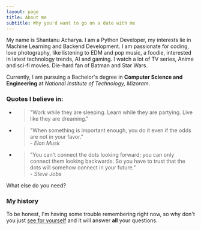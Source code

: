 ```yaml
---
layout: page
title: About me
subtitle: Why you'd want to go on a date with me
---
```


My name is Shantanu Acharya. I am a Python Developer, my interests lie in Machine Learning and Backend Development. I am passionate for coding, love photography, like listening to EDM and pop music, a foodie, interested in latest technology trends, AI and gaming. I watch a lot of TV series, Anime and sci-fi movies. Die-hard fan of Batman and Star Wars.  

Currently, I am pursuing a Bachelor's degree in **Computer Science and Engineering** at *National Institute of Technology, Mizoram*.  

### Quotes I believe in:
- > "Work while they are sleeping. Learn while they are partying. Live like they are dreaming."
- > "When something is important enough, you do it even if the odds are not in your favor."  
\- *Elon Musk*
- > "You can't connect the dots looking forward; you can only connect them looking backwards. So you have to trust that the dots will somehow connect in your future."  
\- *Steve Jobs*

What else do you need?

### My history

To be honest, I'm having some trouble remembering right now, so why don't you just [see for yourself](https://www.instagram.com/shan_1.0/?hl=en) and it will answer **all** your questions.